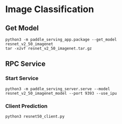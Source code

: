 # Image Classification

## Get Model

```
python3 -m paddle_serving_app.package --get_model resnet_v2_50_imagenet
tar -xzvf resnet_v2_50_imagenet.tar.gz
```

## RPC Service

### Start Service

```
python3 -m paddle_serving_server.serve --model resnet_v2_50_imagenet_model --port 9393 --use_ipu
```

### Client Prediction

```
python3 resnet50_client.py
```
